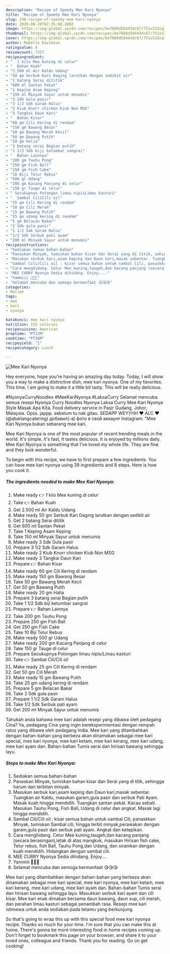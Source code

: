 ```yaml
---
description: "Recipe of Speedy Mee Kari Nyonya"
title: "Recipe of Speedy Mee Kari Nyonya"
slug: 246-recipe-of-speedy-mee-kari-nyonya
date: 2020-08-28T02:35:00.208Z
image: https://img-global.cpcdn.com/recipes/be7880d58443dc67/751x532cq70/mee-kari-nyonya-resipi-foto-utama.jpg
thumbnail: https://img-global.cpcdn.com/recipes/be7880d58443dc67/751x532cq70/mee-kari-nyonya-resipi-foto-utama.jpg
cover: https://img-global.cpcdn.com/recipes/be7880d58443dc67/751x532cq70/mee-kari-nyonya-resipi-foto-utama.jpg
author: Mabelle Davidson
ratingvalue: 4
reviewcount: 7317
recipeingredient:
- "  1 kilo Mee kuning di celur"
- "  Bahan Kuah"
- "2.500 ml Air Kaldu Udang"
- "50 gm Serbuk Kari Daging larutkan dengan sedikit air"
- "2 batang Serai dititik"
- "600 ml Santan Pekat"
- "1 Keping Asam Keping"
- "150 ml Minyak Sayur untuk menumis"
- "3 Sdk Gula pasir"
- "3 1/2 Sdk Garam Halus"
- "2 Kiub Knorr chicken Kiub Non MSG"
- "3 Tangkai Daun Kari"
- "  Bahan Kisar"
- "60 gm Cili Kering di rendam"
- "150 gm Bawang Besar"
- "50 gm Bawang Merah Kecil"
- "50 gm Bawang Putih"
- "20 gm Halia"
- "3 batang serai Bagian putih"
- "1 1/2 Sdb biji ketumbar sangrai"
- "  Bahan Lainnya"
- "200 gm Tauhu Pong"
- "250 gm Fish Ball"
- "250 gm Fish Cake"
- "10 Biji Telur Rebus"
- "500 gr Udang"
- "200 gm Kacang Panjang di celur"
- "150 gr Tauge di celur"
- " Secukupnya Potongan limau nipisLimau kasturi"
- "  Sambal CiliCili oil"
- "25 gm Cili Kering di rendam"
- "50 gm Cili Merah"
- "15 gm Bawang Putih"
- "25 gm udang kering di rendam"
- "5 gm Belacan Bakar"
- "2 Sdk gula pasir"
- "1 1/2 Sdk Garam Halus"
- "1/2 Sdk Serbuk pati ayam"
- "200 ml Minyak Sayur untuk menumis"
recipeinstructions:
- "Sediakan semua bahan-bahan"
- "Panaskan Minyak, tumiskan bahan kisar dan Serai yang di titik, sehingga harum dan terbitan minyak."
- "Masukan serbuk kari,asam keping dan Daun kari,masak sebentar. Tuangkan air Kaldu, masukan garam,gula pasir dan serbuk Pati Ayam. Masak kuah hingga mendidih. Tuangkan santan pekat. Kacau sebati. Masukan Tauhu Pong, Fish Ball, Udang di celur dan angkat. Masak lagi hingga mendidih."
- "Sambal Cili/Cili oil : kisar semua bahan untuk sambal Cili, panaskkan Minyak, tumiskan Sambal cili, hingga terbit minyak,perawakan dengan garam,gula pasir dan serbuk pati ayam. Angkat dan ketepikan."
- "Cara menghidang. Celur Mee kuning,taugeh,dan kacang panjang (secara berasingan),letak di atas mangkuk, masukan Hirisan fish cake, Telur rebus, fish Ball, Tauhu Pong,dan Udang, dan siramkan dengan kuah mendidih. Hidangkan dengan sambal cili."
- "MEE CURRY Nyonya Sedia dihidang. Enjoy...."
- "Yammiii 🤤🤤🤤"
- "Selamat mencuba dan semoga bermanfaat 😘😘😘"
categories:
- Recipe
tags:
- mee
- kari
- nyonya

katakunci: mee kari nyonya 
nutrition: 155 calories
recipecuisine: American
preptime: "PT12M"
cooktime: "PT36M"
recipeyield: "1"
recipecategory: Lunch

---
```



![Mee Kari Nyonya](https://img-global.cpcdn.com/recipes/be7880d58443dc67/751x532cq70/mee-kari-nyonya-resipi-foto-utama.jpg)

Hey everyone, hope you're having an amazing day today. Today, I will show you a way to make a distinctive dish, mee kari nyonya. One of my favorites. This time, I am going to make it a little bit tasty. This will be really delicious.

#NyonyaCurryNoodles #MeeKariNyonya #LaksaCurry Selamat mencuba semua resepi Nyonya Curry Noodles Nyonya Laksa Curry Mee Kari Nyonya Style Masak Apa Kita. Food delivery service in Pasir Gudang, Johor, Malaysia. Opss. jappp. sebelum tu nak gitau. SEDAPP WEYYHH ♥ ALC ♥ (@atuklangcatering) добавил(-а) фото в свой аккаунт Instagram: &#34;Mee Kari Nyonya.bukan sebarang mee kari.

Mee Kari Nyonya is one of the most popular of recent trending meals in the world. It's simple, it's fast, it tastes delicious. It is enjoyed by millions daily. Mee Kari Nyonya is something that I've loved my whole life. They are fine and they look wonderful.


To begin with this recipe, we have to first prepare a few ingredients. You can have mee kari nyonya using 39 ingredients and 8 steps. Here is how you cook it.

<!--inarticleads1-->

##### The ingredients needed to make Mee Kari Nyonya:

1. Make ready  👉 1 kilo Mee kuning di celur
1. Take  👉 Bahan Kuah
1. Get 2.500 ml Air Kaldu Udang
1. Make ready 50 gm Serbuk Kari Daging larutkan dengan sedikit air
1. Get 2 batang Serai dititik
1. Get 600 ml Santan Pekat
1. Take 1 Keping Asam Keping
1. Take 150 ml Minyak Sayur untuk menumis
1. Make ready 3 Sdk Gula pasir
1. Prepare 3 1/2 Sdk Garam Halus
1. Make ready 2 Kiub Knorr chicken Kiub Non MSG
1. Make ready 3 Tangkai Daun Kari
1. Prepare  👉 Bahan Kisar
1. Make ready 60 gm Cili Kering di rendam
1. Make ready 150 gm Bawang Besar
1. Take 50 gm Bawang Merah Kecil
1. Get 50 gm Bawang Putih
1. Make ready 20 gm Halia
1. Prepare 3 batang serai Bagian putih
1. Take 1 1/2 Sdb biji ketumbar sangrai
1. Prepare  👉 Bahan Lainnya
1. Take 200 gm Tauhu Pong
1. Prepare 250 gm Fish Ball
1. Get 250 gm Fish Cake
1. Take 10 Biji Telur Rebus
1. Make ready 500 gr Udang
1. Make ready 200 gm Kacang Panjang di celur
1. Take 150 gr Tauge di celur
1. Prepare  Secukupnya Potongan limau nipis/Limau kasturi
1. Take  👉 Sambal Cili/Cili oil
1. Make ready 25 gm Cili Kering di rendam
1. Get 50 gm Cili Merah
1. Make ready 15 gm Bawang Putih
1. Take 25 gm udang kering di rendam
1. Prepare 5 gm Belacan Bakar
1. Take 2 Sdk gula pasir
1. Prepare 1 1/2 Sdk Garam Halus
1. Take 1/2 Sdk Serbuk pati ayam
1. Get 200 ml Minyak Sayur untuk menumis


Tahukah anda bahawa mee kari adalah resepi yang dibawa oleh pedagang Cina? Ya, pedagang Cina yang ingin bereksperimentasi dengan rempah ratus yang dibawa oleh pedagang India. Mee kari yang ditambahkan dengan bahan-bahan yang berbeza akan dinamakan sebagai mee kari special, mee kari nyonya, mee kari ketam, mee kari kerang, mee kari udang, mee kari ayam dan. Bahan-bahan Tumis serai dan hirisan bawang sehingga layu. 

<!--inarticleads2-->

##### Steps to make Mee Kari Nyonya:

1. Sediakan semua bahan-bahan
1. Panaskan Minyak, tumiskan bahan kisar dan Serai yang di titik, sehingga harum dan terbitan minyak.
1. Masukan serbuk kari,asam keping dan Daun kari,masak sebentar. Tuangkan air Kaldu, masukan garam,gula pasir dan serbuk Pati Ayam. Masak kuah hingga mendidih. Tuangkan santan pekat. Kacau sebati. Masukan Tauhu Pong, Fish Ball, Udang di celur dan angkat. Masak lagi hingga mendidih.
1. Sambal Cili/Cili oil : kisar semua bahan untuk sambal Cili, panaskkan Minyak, tumiskan Sambal cili, hingga terbit minyak,perawakan dengan garam,gula pasir dan serbuk pati ayam. Angkat dan ketepikan.
1. Cara menghidang. Celur Mee kuning,taugeh,dan kacang panjang (secara berasingan),letak di atas mangkuk, masukan Hirisan fish cake, Telur rebus, fish Ball, Tauhu Pong,dan Udang, dan siramkan dengan kuah mendidih. Hidangkan dengan sambal cili.
1. MEE CURRY Nyonya Sedia dihidang. Enjoy....
1. Yammiii 🤤🤤🤤
1. Selamat mencuba dan semoga bermanfaat 😘😘😘


Mee kari yang ditambahkan dengan bahan-bahan yang berbeza akan dinamakan sebagai mee kari special, mee kari nyonya, mee kari ketam, mee kari kerang, mee kari udang, mee kari ayam dan. Bahan-bahan Tumis serai dan hirisan bawang sehingga layu. Masukkan serbuk kari ayam dan cili kisar. Mee kari enak dimakan bersama daun bawang, daun sup, cili merah, dan perahan limau kasturi sebagai penambah rasa. Resepi mee kari istimewa untuk anda sediakan pada tetamu yang berkunjung. 

So that's going to wrap this up with this special food mee kari nyonya recipe. Thanks so much for your time. I'm sure that you can make this at home. There's gonna be more interesting food in home recipes coming up. Don't forget to bookmark this page on your browser, and share it to your loved ones, colleague and friends. Thank you for reading. Go on get cooking!
